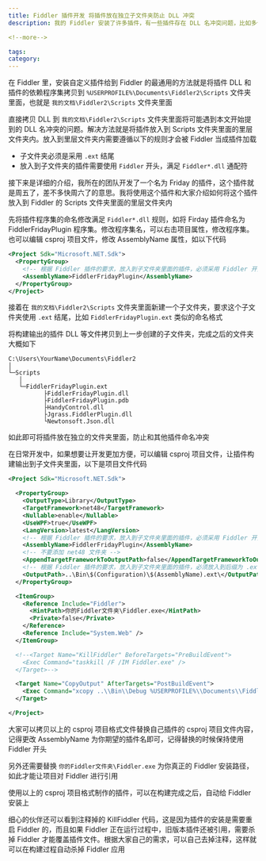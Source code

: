 ```yaml
---
title: Fiddler 插件开发 将插件放在独立子文件夹防止 DLL 冲突
description: 我的 Fiddler 安装了许多插件，有一些插件存在 DLL 名冲突问题，比如多个不同的插件都存在名为 PluginCore.dll 但实际实现逻辑完全不相同的程序集。这就导致了多个插件的安装之间，如果没有将其放入到单独的文件夹内，将会因为文件名相同而冲突，让插件不能同时都安装。本文将和大家介绍 Fiddler 官方提供的将插件放在独立子文件夹的方法，用来解决 DLL 命名冲突

<!--more-->

tags: 
category: 
---
```


<!-- CreateTime:2023/8/13 10:26:29 -->
<!-- 标题： Fiddler 将插件放在独立子文件夹 -->

<!-- 发布 -->
<!-- 博客 -->

在 Fiddler 里，安装自定义插件给到 Fiddler 的最通用的方法就是将插件 DLL 和插件的依赖程序集拷贝到 `%USERPROFILE%\Documents\Fiddler2\Scripts` 文件夹里面，也就是 `我的文档\Fiddler2\Scripts` 文件夹里面

直接拷贝 DLL 到 `我的文档\Fiddler2\Scripts` 文件夹里面将可能遇到本文开始提到的 DLL 名冲突的问题。解决方法就是将插件放入到 Scripts 文件夹里面的里层文件夹内。放入到里层文件夹内需要遵循以下的规则才会被 Fiddler 当成插件加载

- 子文件夹必须是采用 `.ext` 结尾
- 放入到子文件夹的插件需要使用 `Fiddler` 开头，满足 `Fiddler*.dll` 通配符

接下来是详细的介绍，我所在的团队开发了一个名为 Friday 的插件，这个插件就是周五了，差不多快周六了的意思。我将使用这个插件和大家介绍如何将这个插件放入到 Fiddler 的 Scripts 文件夹里面的里层文件夹内

先将插件程序集的命名修改满足 `Fiddler*.dll` 规则，如将 Firday 插件命名为 FiddlerFridayPlugin 程序集。修改程序集名，可以右击项目属性，修改程序集。也可以编辑 csproj 项目文件，修改 AssemblyName 属性，如以下代码

```xml
<Project Sdk="Microsoft.NET.Sdk">
  <PropertyGroup>
    <!-- 根据 Fiddler 插件的要求，放入到子文件夹里面的插件，必须采用 Fiddler 开头，符合 Fiddler*.dll 才能被加载。因此这里修改程序集名，让输出程序集满足要求 -->
    <AssemblyName>FiddlerFridayPlugin</AssemblyName>
  </PropertyGroup>
</Project>
```

接着在 `我的文档\Fiddler2\Scripts` 文件夹里面新建一个子文件夹，要求这个子文件夹使用 `.ext` 结尾，比如 `FiddlerFridayPlugin.ext` 类似的命名格式

将构建输出的插件 DLL 等文件拷贝到上一步创建的子文件夹，完成之后的文件夹大概如下

```plain
C:\Users\YourName\Documents\Fiddler2
│
└─Scripts
   │
   └─FiddlerFridayPlugin.ext
          ├FiddlerFridayPlugin.dll
          ├FiddlerFridayPlugin.pdb
          ├HandyControl.dll
          ├Jgrass.FiddlerPlugin.dll
          └Newtonsoft.Json.dll
```

如此即可将插件放在独立的文件夹里面，防止和其他插件命名冲突

在日常开发中，如果想要让开发更加方便，可以编辑 csproj 项目文件，让插件构建输出到子文件夹里面，以下是项目文件代码

```xml
<Project Sdk="Microsoft.NET.Sdk">

  <PropertyGroup>
    <OutputType>Library</OutputType>
    <TargetFramework>net48</TargetFramework>
    <Nullable>enable</Nullable>
    <UseWPF>true</UseWPF>
    <LangVersion>latest</LangVersion>
    <!-- 根据 Fiddler 插件的要求，放入到子文件夹里面的插件，必须采用 Fiddler 开头，符合 Fiddler*.dll 才能被加载。因此这里修改程序集名，让输出程序集满足要求 -->
    <AssemblyName>FiddlerFridayPlugin</AssemblyName>
    <!-- 不要添加 net48 文件夹 -->
    <AppendTargetFrameworkToOutputPath>false</AppendTargetFrameworkToOutputPath>
    <!-- 根据 Fiddler 插件的要求，放入到子文件夹里面的插件，必须放入到后缀为 .ext 文件夹里面 -->
    <OutputPath>..\Bin\$(Configuration)\$(AssemblyName).ext\</OutputPath>
  </PropertyGroup>

  <ItemGroup>
    <Reference Include="Fiddler">
      <HintPath>你的Fiddler文件夹\Fiddler.exe</HintPath>
      <Private>false</Private>
    </Reference>
    <Reference Include="System.Web" />
  </ItemGroup>

  <!--<Target Name="KillFiddler" BeforeTargets="PreBuildEvent">
    <Exec Command="taskkill /F /IM Fiddler.exe" />
  </Target>-->

  <Target Name="CopyOutput" AfterTargets="PostBuildEvent">
    <Exec Command="xcopy ..\\Bin\\Debug %USERPROFILE%\\Documents\\Fiddler2\\Scripts  /s /e /y" />
  </Target>

</Project>
```

大家可以拷贝以上的 csproj 项目格式文件替换自己插件的 csproj 项目文件内容，记得更改 AssemblyName 为你期望的插件名即可，记得替换的时候保持使用 Fiddler 开头

另外还需要替换 `你的Fiddler文件夹\Fiddler.exe` 为你真正的 Fiddler 安装路径，如此才能让项目对 Fiddler 进行引用

使用以上的 csproj 项目格式制作的插件，可以在构建完成之后，自动给 Fiddler 安装上

细心的伙伴还可以看到注释掉的 KillFiddler 代码，这是因为插件的安装是需要重启 Fiddler 的，而且如果 Fiddler 正在运行过程中，旧版本插件还被引用，需要杀掉 Fiddler 才能覆盖插件文件。根据大家自己的需求，可以自己去掉注释，这样就可以在构建过程自动杀掉 Fiddler 应用
